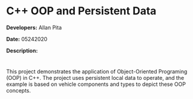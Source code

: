 # C++ OOP and Persistent Data
**Developers:** Allan Pita

**Date:** 05242020

**Description:**
#
This project demonstrates the application of Object-Oriented Programing (OOP) in C++. The project uses persistent local data to operate, and the example is based on vehicle components and types to depict these OOP concepts. 
#
